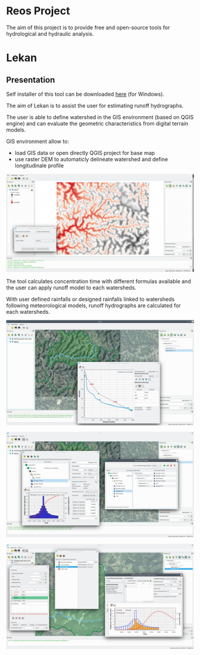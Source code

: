 # Reos Project

The aim of this project is to provide free and open-source tools for hydrological and hydraulic analysis.

# Lekan

## Presentation

Self installer of this tool can be downloaded [here](https://www.reos.site/en/reos-project/download/) (for Windows).

The aim of Lekan is to assist the user for estimating runoff hydrographs.

The user is able to define watershed in the GIS environment (based on QGIS engine) and can evaluate the geometric characteristics from digital terrain models.

GIS environment allow to:
- load GIS data or open directly QGIS project for base map
- use raster DEM to automaticly delineate watershed and define longitudinale profile

![](delineate_r.gif)


The tool calculates concentration time with different formulas available and the user can apply runoff model to each watersheds.

With user defined rainfalls or designed rainfalls linked to watersheds following meteorological models, runoff hydrographs are calculated for each watersheds.


![](profile.jpg)

![](rainfall.jpg)

![](runoff_hydrograph.jpg)